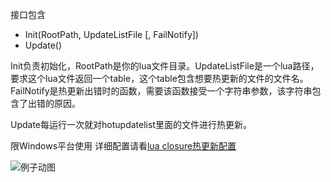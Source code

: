 接口包含
- Init(RootPath, UpdateListFile [, FailNotify])
- Update()

Init负责初始化，RootPath是你的lua文件目录。UpdateListFile是一个lua路径，要求这个lua文件返回一个table，这个table包含想要热更新的文件的文件名。FailNotify是热更新出错时的函数，需要该函数接受一个字符串参数，该字符串包含了出错的原因。

Update每运行一次就对hotupdatelist里面的文件进行热更新。

限Windows平台使用
详细配置请看[lua closure热更新配置](http://asqbtcupid.github.io/hotupdte-implement/)




![例子动图]({{site.baseurl}}/images/hotupdateexample.gif)